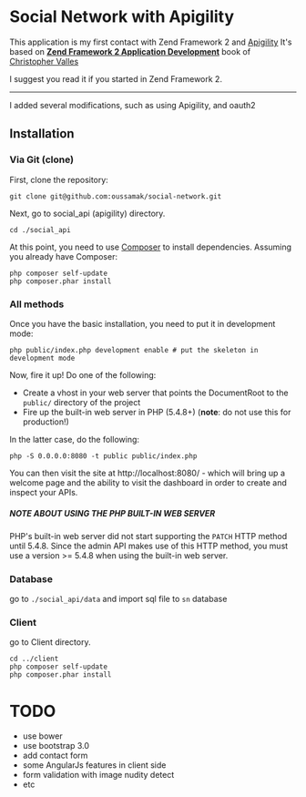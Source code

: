 Social Network with Apigility
=============================
This application is my first contact with Zend Framework 2 and [Apigility](https://github.com/zfcampus/apigility.org) 
It's based on **[Zend Framework 2 Application Development](http://www.packtpub.com/zend-framework-2-application-development/book)** book of [Christopher Valles](https://github.com/christophervalles)

I suggest you read it if you started in Zend Framework 2.

----------
I added several modifications, such as using Apigility, and oauth2

Installation
------------

### Via Git (clone)

First, clone the repository:

    git clone git@github.com:oussamak/social-network.git
Next, go to social_api (apigility) directory.

    cd ./social_api

At this point, you need to use [Composer](https://getcomposer.org/) to install
dependencies. Assuming you already have Composer:

    php composer self-update
    php composer.phar install


### All methods

Once you have the basic installation, you need to put it in development mode:

    php public/index.php development enable # put the skeleton in development mode


Now, fire it up! Do one of the following:

- Create a vhost in your web server that points the DocumentRoot to the
  `public/` directory of the project
- Fire up the built-in web server in PHP (5.4.8+) (**note**: do not use this for
  production!)

In the latter case, do the following:

    php -S 0.0.0.0:8080 -t public public/index.php


You can then visit the site at http://localhost:8080/ - which will bring up a
welcome page and the ability to visit the dashboard in order to create and
inspect your APIs.

##### NOTE ABOUT USING THE PHP BUILT-IN WEB SERVER

PHP's built-in web server did not start supporting the `PATCH` HTTP method until
5.4.8. Since the admin API makes use of this HTTP method, you must use a version
&gt;= 5.4.8 when using the built-in web server.


### Database
go to `./social_api/data` and import sql file to `sn` database 

### Client
go to Client directory.

    cd ../client
    php composer self-update
    php composer.phar install


TODO
=

- use bower
- use bootstrap 3.0
- add contact form
- some AngularJs features in client side
- form validation with image nudity detect
- etc
